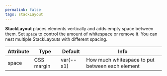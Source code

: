 ```yaml
---
permalink: false
tags: stackLayout
---
```


**StackLayout** places elements vertically and adds empty space between them.
Set `space` to control the amount of whitespace or remove it.
You can nest multiple StackLayouts with different spacing.

| Attribute | Type       | Default   | Info                                            |
| --------- | ---------- | --------- | ----------------------------------------------- |
| space     | CSS margin | var(--s1) | How much whitespace to put between each element |
